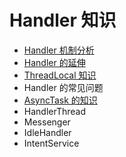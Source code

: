 # Handler 知识
* [Handler 机制分析](https://github.com/ZhangMiao147/android_learning_notes/blob/master/Android/handler/Handler机制分析.md)
* [Handler 的延伸](https://github.com/ZhangMiao147/android_learning_notes/blob/master/Android/handler/Handler的延伸.md)
* [ThreadLocal 知识](https://github.com/ZhangMiao147/android_learning_notes/blob/master/Android/handler/ThreadLocal知识.md)
* Handler 的常见问题
* [AsyncTask 的知识](https://github.com/ZhangMiao147/android_learning_notes/blob/master/Android/handler/AysncTask的知识.md)
* HandlerThread
* Messenger
* IdleHandler
* IntentService